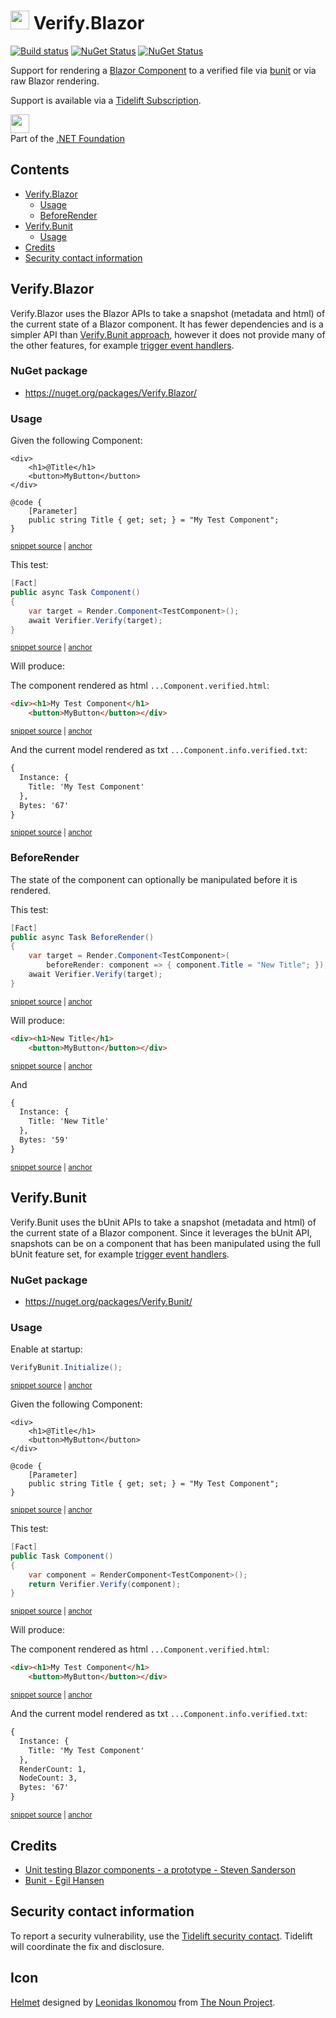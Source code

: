 <!--
GENERATED FILE - DO NOT EDIT
This file was generated by [MarkdownSnippets](https://github.com/SimonCropp/MarkdownSnippets).
Source File: /readme.source.md
To change this file edit the source file and then run MarkdownSnippets.
-->

# <img src="/src/icon.png" height="30px"> Verify.Blazor

[![Build status](https://ci.appveyor.com/api/projects/status/spyere4ubpl1tca8?svg=true)](https://ci.appveyor.com/project/SimonCropp/Verify-Blazor)
[![NuGet Status](https://img.shields.io/nuget/v/Verify.Bunit.svg?label=Verify.Bunit)](https://www.nuget.org/packages/Verify.Bunit/)
[![NuGet Status](https://img.shields.io/nuget/v/Verify.Blazor.svg?label=Verify.Blazor)](https://www.nuget.org/packages/Verify.Blazor/)

Support for rendering a [Blazor Component](https://docs.microsoft.com/en-us/aspnet/core/blazor/#components) to a verified file via [bunit](https://bunit.egilhansen.com) or via raw Blazor rendering.

Support is available via a [Tidelift Subscription](https://tidelift.com/subscription/pkg/nuget-verify?utm_source=nuget-verify&utm_medium=referral&utm_campaign=enterprise).

<a href='https://dotnetfoundation.org' alt='Part of the .NET Foundation'><img src='https://raw.githubusercontent.com/VerifyTests/Verify/master/docs/dotNetFoundation.svg' height='30px'></a><br>
Part of the <a href='https://dotnetfoundation.org' alt=''>.NET Foundation</a>

<!-- toc -->
## Contents

  * [Verify.Blazor](#verifyblazor)
    * [Usage](#usage)
    * [BeforeRender](#beforerender)
  * [Verify.Bunit](#verifybunit)
    * [Usage](#usage-1)
  * [Credits](#credits)
  * [Security contact information](#security-contact-information)<!-- endToc -->


## Verify.Blazor

Verify.Blazor uses the Blazor APIs to take a snapshot (metadata and html) of the current state of a Blazor component. It has fewer dependencies and is a simpler API than [Verify.Bunit approach](#verifybunit), however it does not provide many of the other features, for example [trigger event handlers](https://bunit.egilhansen.com/docs/interaction/trigger-event-handlers.html).


### NuGet package

 * https://nuget.org/packages/Verify.Blazor/


### Usage

Given the following Component:

<!-- snippet: Verify.Blazor.Tests/TestComponent.razor -->
<a id='snippet-Verify.Blazor.Tests/TestComponent.razor'></a>
```razor
<div>
    <h1>@Title</h1>
    <button>MyButton</button>
</div>

@code {
    [Parameter]
    public string Title { get; set; } = "My Test Component";
}
```
<sup><a href='/src/Verify.Blazor.Tests/TestComponent.razor#L1-L9' title='File snippet `Verify.Blazor.Tests/TestComponent.razor` was extracted from'>snippet source</a> | <a href='#snippet-Verify.Blazor.Tests/TestComponent.razor' title='Navigate to start of snippet `Verify.Blazor.Tests/TestComponent.razor`'>anchor</a></sup>
<!-- endSnippet -->

This test:

<!-- snippet: BlazorComponentTest -->
<a id='snippet-blazorcomponenttest'></a>
```cs
[Fact]
public async Task Component()
{
    var target = Render.Component<TestComponent>();
    await Verifier.Verify(target);
}
```
<sup><a href='/src/Verify.Blazor.Tests/Samples.cs#L11-L20' title='File snippet `blazorcomponenttest` was extracted from'>snippet source</a> | <a href='#snippet-blazorcomponenttest' title='Navigate to start of snippet `blazorcomponenttest`'>anchor</a></sup>
<!-- endSnippet -->

Will produce:

The component rendered as html `...Component.verified.html`:

<!-- snippet: Verify.Blazor.Tests/Samples.Component.verified.html -->
<a id='snippet-Verify.Blazor.Tests/Samples.Component.verified.html'></a>
```html
<div><h1>My Test Component</h1>
    <button>MyButton</button></div>
```
<sup><a href='/src/Verify.Blazor.Tests/Samples.Component.verified.html#L1-L2' title='File snippet `Verify.Blazor.Tests/Samples.Component.verified.html` was extracted from'>snippet source</a> | <a href='#snippet-Verify.Blazor.Tests/Samples.Component.verified.html' title='Navigate to start of snippet `Verify.Blazor.Tests/Samples.Component.verified.html`'>anchor</a></sup>
<!-- endSnippet -->

And the current model rendered as txt `...Component.info.verified.txt`:

<!-- snippet: Verify.Blazor.Tests/Samples.Component.info.verified.txt -->
<a id='snippet-Verify.Blazor.Tests/Samples.Component.info.verified.txt'></a>
```txt
{
  Instance: {
    Title: 'My Test Component'
  },
  Bytes: '67'
}
```
<sup><a href='/src/Verify.Blazor.Tests/Samples.Component.info.verified.txt#L1-L6' title='File snippet `Verify.Blazor.Tests/Samples.Component.info.verified.txt` was extracted from'>snippet source</a> | <a href='#snippet-Verify.Blazor.Tests/Samples.Component.info.verified.txt' title='Navigate to start of snippet `Verify.Blazor.Tests/Samples.Component.info.verified.txt`'>anchor</a></sup>
<!-- endSnippet -->


### BeforeRender

The state of the component can optionally be manipulated before it is rendered.

This test:

<!-- snippet: BeforeRender -->
<a id='snippet-beforerender'></a>
```cs
[Fact]
public async Task BeforeRender()
{
    var target = Render.Component<TestComponent>(
        beforeRender: component => { component.Title = "New Title"; });
    await Verifier.Verify(target);
}
```
<sup><a href='/src/Verify.Blazor.Tests/Samples.cs#L22-L32' title='File snippet `beforerender` was extracted from'>snippet source</a> | <a href='#snippet-beforerender' title='Navigate to start of snippet `beforerender`'>anchor</a></sup>
<!-- endSnippet -->

Will produce:

<!-- snippet: Verify.Blazor.Tests/Samples.BeforeRender.verified.html -->
<a id='snippet-Verify.Blazor.Tests/Samples.BeforeRender.verified.html'></a>
```html
<div><h1>New Title</h1>
    <button>MyButton</button></div>
```
<sup><a href='/src/Verify.Blazor.Tests/Samples.BeforeRender.verified.html#L1-L2' title='File snippet `Verify.Blazor.Tests/Samples.BeforeRender.verified.html` was extracted from'>snippet source</a> | <a href='#snippet-Verify.Blazor.Tests/Samples.BeforeRender.verified.html' title='Navigate to start of snippet `Verify.Blazor.Tests/Samples.BeforeRender.verified.html`'>anchor</a></sup>
<!-- endSnippet -->

And

<!-- snippet: Verify.Blazor.Tests/Samples.BeforeRender.info.verified.txt -->
<a id='snippet-Verify.Blazor.Tests/Samples.BeforeRender.info.verified.txt'></a>
```txt
{
  Instance: {
    Title: 'New Title'
  },
  Bytes: '59'
}
```
<sup><a href='/src/Verify.Blazor.Tests/Samples.BeforeRender.info.verified.txt#L1-L6' title='File snippet `Verify.Blazor.Tests/Samples.BeforeRender.info.verified.txt` was extracted from'>snippet source</a> | <a href='#snippet-Verify.Blazor.Tests/Samples.BeforeRender.info.verified.txt' title='Navigate to start of snippet `Verify.Blazor.Tests/Samples.BeforeRender.info.verified.txt`'>anchor</a></sup>
<!-- endSnippet -->


## Verify.Bunit

Verify.Bunit uses the bUnit APIs to take a snapshot (metadata and html) of the current state of a Blazor component. Since it leverages the bUnit API, snapshots can be on a component that has been manipulated using the full bUnit feature set, for example [trigger event handlers](https://bunit.egilhansen.com/docs/interaction/trigger-event-handlers.html).


### NuGet package

 * https://nuget.org/packages/Verify.Bunit/


### Usage

Enable at startup:

<!-- snippet: BunitEnable -->
<a id='snippet-bunitenable'></a>
```cs
VerifyBunit.Initialize();
```
<sup><a href='/src/Verify.Bunit.Tests/Samples.cs#L17-L19' title='File snippet `bunitenable` was extracted from'>snippet source</a> | <a href='#snippet-bunitenable' title='Navigate to start of snippet `bunitenable`'>anchor</a></sup>
<!-- endSnippet -->

Given the following Component:

<!-- snippet: Verify.Bunit.Tests/TestComponent.razor -->
<a id='snippet-Verify.Bunit.Tests/TestComponent.razor'></a>
```razor
<div>
    <h1>@Title</h1>
    <button>MyButton</button>
</div>

@code {
    [Parameter]
    public string Title { get; set; } = "My Test Component";
}
```
<sup><a href='/src/Verify.Bunit.Tests/TestComponent.razor#L1-L9' title='File snippet `Verify.Bunit.Tests/TestComponent.razor` was extracted from'>snippet source</a> | <a href='#snippet-Verify.Bunit.Tests/TestComponent.razor' title='Navigate to start of snippet `Verify.Bunit.Tests/TestComponent.razor`'>anchor</a></sup>
<!-- endSnippet -->

This test:

<!-- snippet: BunitComponentTest -->
<a id='snippet-bunitcomponenttest'></a>
```cs
[Fact]
public Task Component()
{
    var component = RenderComponent<TestComponent>();
    return Verifier.Verify(component);
}
```
<sup><a href='/src/Verify.Bunit.Tests/Samples.cs#L22-L30' title='File snippet `bunitcomponenttest` was extracted from'>snippet source</a> | <a href='#snippet-bunitcomponenttest' title='Navigate to start of snippet `bunitcomponenttest`'>anchor</a></sup>
<!-- endSnippet -->

Will produce:

The component rendered as html `...Component.verified.html`:

<!-- snippet: Verify.Bunit.Tests/Samples.Component.verified.html -->
<a id='snippet-Verify.Bunit.Tests/Samples.Component.verified.html'></a>
```html
<div><h1>My Test Component</h1>
    <button>MyButton</button></div>
```
<sup><a href='/src/Verify.Bunit.Tests/Samples.Component.verified.html#L1-L2' title='File snippet `Verify.Bunit.Tests/Samples.Component.verified.html` was extracted from'>snippet source</a> | <a href='#snippet-Verify.Bunit.Tests/Samples.Component.verified.html' title='Navigate to start of snippet `Verify.Bunit.Tests/Samples.Component.verified.html`'>anchor</a></sup>
<!-- endSnippet -->

And the current model rendered as txt `...Component.info.verified.txt`:

<!-- snippet: Verify.Bunit.Tests/Samples.Component.info.verified.txt -->
<a id='snippet-Verify.Bunit.Tests/Samples.Component.info.verified.txt'></a>
```txt
{
  Instance: {
    Title: 'My Test Component'
  },
  RenderCount: 1,
  NodeCount: 3,
  Bytes: '67'
}
```
<sup><a href='/src/Verify.Bunit.Tests/Samples.Component.info.verified.txt#L1-L8' title='File snippet `Verify.Bunit.Tests/Samples.Component.info.verified.txt` was extracted from'>snippet source</a> | <a href='#snippet-Verify.Bunit.Tests/Samples.Component.info.verified.txt' title='Navigate to start of snippet `Verify.Bunit.Tests/Samples.Component.info.verified.txt`'>anchor</a></sup>
<!-- endSnippet -->


## Credits

 * [Unit testing Blazor components - a prototype - Steven Sanderson](https://blog.stevensanderson.com/2019/08/29/blazor-unit-testing-prototype/)
 * [Bunit - Egil Hansen](https://bunit.egilhansen.com)


## Security contact information

To report a security vulnerability, use the [Tidelift security contact](https://tidelift.com/security). Tidelift will coordinate the fix and disclosure.


## Icon

[Helmet](https://thenounproject.com/term/helmet/9554/) designed by [Leonidas Ikonomou](https://thenounproject.com/alterego) from [The Noun Project](https://thenounproject.com).

